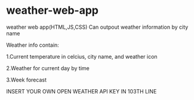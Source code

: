 # weather-web-app
weather web app(HTML,JS,CSS)
Can outpout weather information by city name


Weather info contain:

1.Current temperature in celcius, city name, and weather icon

2.Weather for current day by time

3.Week forecast

INSERT YOUR OWN OPEN WEATHER API KEY IN 103TH LINE

